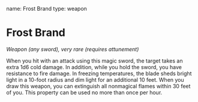 name: Frost Brand
type: weapon

# Frost Brand
_Weapon (any sword), very rare (requires attunement)_

When you hit with an attack using this magic sword, the target takes an extra 1d6 cold damage. In addition, while you hold the sword, you have resistance to fire damage.
In freezing temperatures, the blade sheds bright light in a 10-foot radius and dim light for an additional 10 feet.
When you draw this weapon, you can extinguish all nonmagical flames within 30 feet of you. This property can be used no more than once per hour.
